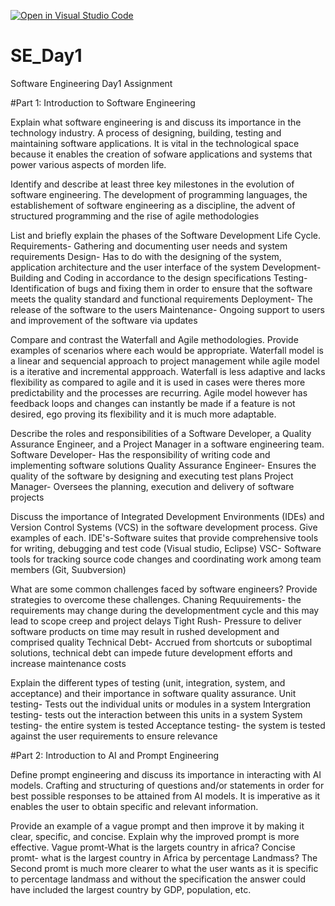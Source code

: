 [![Open in Visual Studio Code](https://classroom.github.com/assets/open-in-vscode-2e0aaae1b6195c2367325f4f02e2d04e9abb55f0b24a779b69b11b9e10269abc.svg)](https://classroom.github.com/online_ide?assignment_repo_id=18412782&assignment_repo_type=AssignmentRepo)
# SE_Day1
Software Engineering Day1 Assignment

#Part 1: Introduction to Software Engineering

Explain what software engineering is and discuss its importance in the technology industry.
A process of designing, building, testing and maintaining software applications. It is vital in the technological space because it enables the creation of sofware applications and systems that power various aspects of morden life.

Identify and describe at least three key milestones in the evolution of software engineering.
The development of programming languages, the establishement of software engineering as a discipline, the advent of structured programming and the rise of agile methodologies

List and briefly explain the phases of the Software Development Life Cycle.
Requirements- Gathering and documenting user needs and system requirements
Design- Has to do with the designing of the system, application architecture and the user interface of the system
Development- Building and Coding in accordance to the design specifications
Testing- Identification of bugs and fixing them in order to ensure that the software meets the quality standard and functional requirements
Deployment- The release of the software to the users 
Maintenance- Ongoing support to users and improvement of the software via updates

Compare and contrast the Waterfall and Agile methodologies. Provide examples of scenarios where each would be appropriate.
Waterfall model is a linear and sequencial approach to project management while agile model is a iterative and incremental appproach.
Waterfall is less adaptive and lacks flexibility as compared to agile and it is used in cases were theres more predictability and the processes are recurring.
Agile model however has feedback loops and changes can instantly be made if a feature is not desired, ego proving its flexibility and it is much more adaptable.

Describe the roles and responsibilities of a Software Developer, a Quality Assurance Engineer, and a Project Manager in a software engineering team.
Software Developer- Has the responsibility of writing code and implementing software solutions 
Quality Assurance Engineer- Ensures the quality of the software by designing and executing test plans
Project Manager- Oversees the planning, execution and delivery of software projects

Discuss the importance of Integrated Development Environments (IDEs) and Version Control Systems (VCS) in the software development process. Give examples of each.
IDE's-Software suites that provide comprehensive tools for writing, debugging and test code (Visual studio, Eclipse)
VSC- Software tools for tracking source code changes and coordinating work among team members (Git, Suubversion)

What are some common challenges faced by software engineers? Provide strategies to overcome these challenges.
Chaning Requuirements- the requirements may change during the developmentment cycle and this may lead to scope creep and project delays
Tight Rush- Pressure to deliver software products on time may result in rushed development and comprised quality 
Technical Debt- Accrued from shortcuts or suboptimal solutions, technical debt can impede future development efforts and increase maintenance costs

Explain the different types of testing (unit, integration, system, and acceptance) and their importance in software quality assurance.
Unit testing- Tests out the individual units or modules in a system
Intergration testing- tests out the interaction between this units in a system
System testing- the entire system is tested
Acceptance testing- the system is tested against the user requirements to ensure relevance

#Part 2: Introduction to AI and Prompt Engineering


Define prompt engineering and discuss its importance in interacting with AI models.
Crafting and structuring of questions and/or statements in order for best possible responses to be attained from AI models. It is imperative as it enables the user to obtain specific and relevant information.

Provide an example of a vague prompt and then improve it by making it clear, specific, and concise. Explain why the improved prompt is more effective.
Vague promt-What is the largets country in africa?
Concise promt- what is the largest country in Africa by percentage Landmass?
The Second promt is much more clearer to what the user wants as it is specific to percentage landmass and without the specification the answer could have included the largest country by GDP, population, etc.
